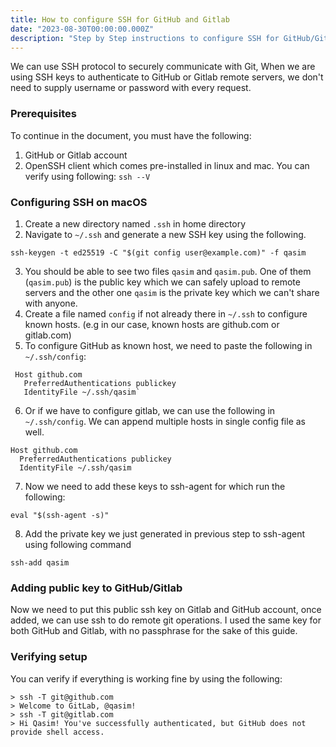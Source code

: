 ```yaml
---
title: How to configure SSH for GitHub and Gitlab
date: "2023-08-30T00:00:00.000Z"
description: "Step by Step instructions to configure SSH for GitHub/Gitlab on Mac"
---
```


We can use SSH protocol to securely communicate with Git, When we are using SSH keys to authenticate to GitHub or 
Gitlab remote servers, we don't need to supply username or password with every request. 

### Prerequisites
To continue in the document, you must have the following:
1. GitHub or Gitlab account
2. OpenSSH client which comes pre-installed in linux and mac. You can verify using following: `ssh --V`

### Configuring SSH on macOS
1. Create a new directory named `.ssh` in home directory
2. Navigate to `~/.ssh` and generate a new SSH key using the following. 
```
ssh-keygen -t ed25519 -C "$(git config user@example.com)" -f qasim
```
3. You should be able to see two files `qasim` and `qasim.pub`. One of them (`qasim.pub`) is the public key which we can 
safely upload to remote servers and the other one `qasim` is the private key which we can't share with anyone.
4. Create a file named `config` if not already there in `~/.ssh` to configure known hosts. (e.g in our case, known hosts are
github.com or gitlab.com)
5. To configure GitHub as known host, we need to paste the following in `~/.ssh/config`:
```
 Host github.com  
   PreferredAuthentications publickey  
   IdentityFile ~/.ssh/qasim`
```

6. Or if we have to configure gitlab, we can use the following in `~/.ssh/config`. We can append multiple hosts in single config file as well.
```
Host github.com
  PreferredAuthentications publickey
  IdentityFile ~/.ssh/qasim
```

7. Now we need to add these keys to ssh-agent for which run the following:
```
eval "$(ssh-agent -s)"
```
8. Add the private key we just generated in previous step to ssh-agent using following command
```
ssh-add qasim
```
### Adding public key to GitHub/Gitlab
Now we need to put this public ssh key on Gitlab and GitHub account, once added, we can use ssh to do remote git operations.
I used the same key for both GitHub and Gitlab, with no passphrase for the sake of this guide.


### Verifying setup
You can verify if everything is working fine by using the following:

```
> ssh -T git@github.com
> Welcome to GitLab, @qasim!
> ssh -T git@gitlab.com
> Hi Qasim! You've successfully authenticated, but GitHub does not provide shell access.
```